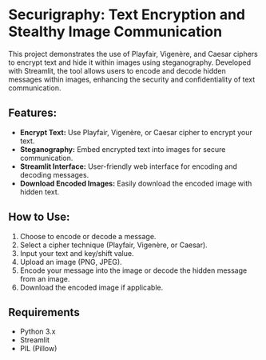 # Securigraphy: Text Encryption and Stealthy Image Communication

This project demonstrates the use of Playfair, Vigenère, and Caesar ciphers to encrypt text and hide it within images using steganography. Developed with Streamlit, the tool allows users to encode and decode hidden messages within images, enhancing the security and confidentiality of text communication.

## Features:
- **Encrypt Text:** Use Playfair, Vigenère, or Caesar cipher to encrypt your text.
- **Steganography:** Embed encrypted text into images for secure communication.
- **Streamlit Interface:** User-friendly web interface for encoding and decoding messages.
- **Download Encoded Images:** Easily download the encoded image with hidden text.

## How to Use:
1. Choose to encode or decode a message.
2. Select a cipher technique (Playfair, Vigenère, or Caesar).
3. Input your text and key/shift value.
4. Upload an image (PNG, JPEG).
5. Encode your message into the image or decode the hidden message from an image.
6. Download the encoded image if applicable.

## Requirements
- Python 3.x
- Streamlit
- PIL (Pillow)
